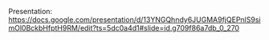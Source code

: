 Presentation:
https://docs.google.com/presentation/d/13YNGQhndy6JUGMA9fjQEPnlS9simOl0BckbHfptH9RM/edit?ts=5dc0a4d1#slide=id.g709f86a7db_0_270
